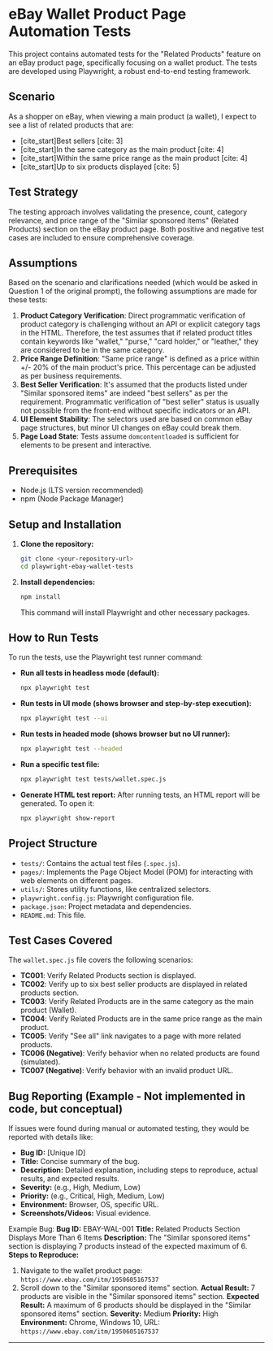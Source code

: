 # eBay Wallet Product Page Automation Tests

This project contains automated tests for the "Related Products" feature on an eBay product page, specifically focusing on a wallet product. The tests are developed using Playwright, a robust end-to-end testing framework.

## Scenario

As a shopper on eBay, when viewing a main product (a wallet), I expect to see a list of related products that are:
* [cite_start]Best sellers [cite: 3]
* [cite_start]In the same category as the main product [cite: 4]
* [cite_start]Within the same price range as the main product [cite: 4]
* [cite_start]Up to six products displayed [cite: 5]

## Test Strategy

The testing approach involves validating the presence, count, category relevance, and price range of the "Similar sponsored items" (Related Products) section on the eBay product page. Both positive and negative test cases are included to ensure comprehensive coverage.

## Assumptions

Based on the scenario and clarifications needed (which would be asked in Question 1 of the original prompt), the following assumptions are made for these tests:

1.  **Product Category Verification**: Direct programmatic verification of product category is challenging without an API or explicit category tags in the HTML. Therefore, the test assumes that if related product titles contain keywords like "wallet," "purse," "card holder," or "leather," they are considered to be in the same category.
2.  **Price Range Definition**: "Same price range" is defined as a price within +/- 20% of the main product's price. This percentage can be adjusted as per business requirements.
3.  **Best Seller Verification**: It's assumed that the products listed under "Similar sponsored items" are indeed "best sellers" as per the requirement. Programmatic verification of "best seller" status is usually not possible from the front-end without specific indicators or an API.
4.  **UI Element Stability**: The selectors used are based on common eBay page structures, but minor UI changes on eBay could break them.
5.  **Page Load State**: Tests assume `domcontentloaded` is sufficient for elements to be present and interactive.

## Prerequisites

* Node.js (LTS version recommended)
* npm (Node Package Manager)

## Setup and Installation

1.  **Clone the repository:**
    ```bash
    git clone <your-repository-url>
    cd playwright-ebay-wallet-tests
    ```
2.  **Install dependencies:**
    ```bash
    npm install
    ```
    This command will install Playwright and other necessary packages.

## How to Run Tests

To run the tests, use the Playwright test runner command:

* **Run all tests in headless mode (default):**
    ```bash
    npx playwright test
    ```
* **Run tests in UI mode (shows browser and step-by-step execution):**
    ```bash
    npx playwright test --ui
    ```
* **Run tests in headed mode (shows browser but no UI runner):**
    ```bash
    npx playwright test --headed
    ```
* **Run a specific test file:**
    ```bash
    npx playwright test tests/wallet.spec.js
    ```
* **Generate HTML test report:**
    After running tests, an HTML report will be generated. To open it:
    ```bash
    npx playwright show-report
    ```

## Project Structure

* `tests/`: Contains the actual test files (`.spec.js`).
* `pages/`: Implements the Page Object Model (POM) for interacting with web elements on different pages.
* `utils/`: Stores utility functions, like centralized selectors.
* `playwright.config.js`: Playwright configuration file.
* `package.json`: Project metadata and dependencies.
* `README.md`: This file.

## Test Cases Covered

The `wallet.spec.js` file covers the following scenarios:

* **TC001**: Verify Related Products section is displayed.
* **TC002**: Verify up to six best seller products are displayed in related products section.
* **TC003**: Verify Related Products are in the same category as the main product (Wallet).
* **TC004**: Verify Related Products are in the same price range as the main product.
* **TC005**: Verify "See all" link navigates to a page with more related products.
* **TC006 (Negative)**: Verify behavior when no related products are found (simulated).
* **TC007 (Negative)**: Verify behavior with an invalid product URL.

## Bug Reporting (Example - Not implemented in code, but conceptual)

If issues were found during manual or automated testing, they would be reported with details like:

* **Bug ID:** [Unique ID]
* **Title:** Concise summary of the bug.
* **Description:** Detailed explanation, including steps to reproduce, actual results, and expected results.
* **Severity:** (e.g., High, Medium, Low)
* **Priority:** (e.g., Critical, High, Medium, Low)
* **Environment:** Browser, OS, specific URL.
* **Screenshots/Videos:** Visual evidence.

Example Bug:
**Bug ID:** EBAY-WAL-001
**Title:** Related Products Section Displays More Than 6 Items
**Description:** The "Similar sponsored items" section is displaying 7 products instead of the expected maximum of 6.
**Steps to Reproduce:**
1. Navigate to the wallet product page: `https://www.ebay.com/itm/1950605167537`
2. Scroll down to the "Similar sponsored items" section.
**Actual Result:** 7 products are visible in the "Similar sponsored items" section.
**Expected Result:** A maximum of 6 products should be displayed in the "Similar sponsored items" section.
**Severity:** Medium
**Priority:** High
**Environment:** Chrome, Windows 10, URL: `https://www.ebay.com/itm/1950605167537`

---